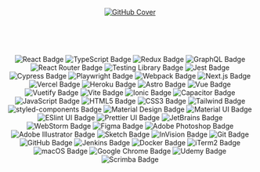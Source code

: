 <p align="center">
<a href="https://www.jakubjirous.cz/" target="_blank">
<img src="https://github-production-user-asset-6210df.s3.amazonaws.com/10185306/257265052-60520590-06a0-4170-b54d-667fb63b2e0e.png" alt="GitHub Cover">
</a>   
</p>

<br />
<br />
<br />

<p align="center">
<img src="https://img.shields.io/badge/React-61DAFB?logo=react&logoColor=000&style=flat" alt="React Badge" />
<img src="https://img.shields.io/badge/TypeScript-3178C6?logo=typescript&logoColor=fff&style=flat" alt="TypeScript Badge" />
<img src="https://img.shields.io/badge/Redux-764ABC?logo=redux&logoColor=fff&style=flat" alt="Redux Badge" />
<img src="https://img.shields.io/badge/GraphQL-E10098?logo=graphql&logoColor=fff&style=flat" alt="GraphQL Badge" />
<img src="https://img.shields.io/badge/React_Router-CA4245?logo=react-router&logoColor=fff&style=flat" alt="React Router Badge" />
<img src="https://img.shields.io/badge/Testing%20Library-E33332?logo=testinglibrary&logoColor=fff&style=flat" alt="Testing Library Badge" />
<img src="https://img.shields.io/badge/Jest-C21325?logo=jest&logoColor=fff&style=flat" alt="Jest Badge" />
<img src="https://img.shields.io/badge/Cypress-17202C?logo=cypress&logoColor=fff&style=flat" alt="Cypress Badge" />
<img src="https://img.shields.io/badge/Playwright-2EAD33?logo=playwright&logoColor=fff&style=flat" alt="Playwright Badge" />
<img src="https://img.shields.io/badge/Webpack-8DD6F9?logo=webpack&logoColor=000&style=flat" alt="Webpack Badge" />
<img src="https://img.shields.io/badge/Next.js-000?logo=nextdotjs&logoColor=fff&style=flat" alt="Next.js Badge" />
<img src="https://img.shields.io/badge/Vercel-000?logo=vercel&logoColor=fff&style=flat" alt="Vercel Badge" />
<img src="https://img.shields.io/badge/Heroku-430098?logo=heroku&logoColor=fff&style=flat" alt="Heroku Badge" />
  
<img src="https://img.shields.io/badge/Heroku-430098?logo=heroku&logoColor=fff&style=flat" alt="Astro Badge" />

<img src="https://img.shields.io/badge/Vue-%2335495e.svg?logo=vuedotjs&logoColor=%234FC08D&style=flat" alt="Vue Badge" />
<img src="https://img.shields.io/badge/Vuetify-1867C0?logo=vuetify&logoColor=AEDDFF&style=flat" alt="Vuetify Badge" />
<img src="https://img.shields.io/badge/Vite-%23646CFF.svg?logo=vite&logoColor=white" alt="Vite Badge" />
<img src="https://img.shields.io/badge/Ionic-3880FF?logo=ionic&logoColor=fff&style=flat" alt="Ionic Badge" />
<img src="https://img.shields.io/badge/Capacitor-119EFF?logo=Capacitor&logoColor=fff&style=flat" alt="Capacitor Badge" />
<img src="https://img.shields.io/badge/JavaScript-F7DF1E?logo=javascript&logoColor=000&style=flat" alt="JavaScript Badge" />
<img src="https://img.shields.io/badge/HTML5-E34F26?logo=html5&logoColor=fff&style=flat" alt="HTML5 Badge" />
<img src="https://img.shields.io/badge/CSS3-1572B6?logo=css3&logoColor=fff&style=flat" alt="CSS3 Badge" />
<img src="https://img.shields.io/badge/TailwindCSS-%2338B2AC.svg?logo=tailwind-css&logoColor=white&style=flat" alt="Tailwind Badge" />  
<img src="https://img.shields.io/badge/styled--components-DB7093?logo=styledcomponents&logoColor=fff&style=flat" alt="styled-components Badge" />
<img src="https://img.shields.io/badge/Material%20Design-757575?logo=materialdesign&logoColor=fff&style=flat" alt="Material Design Badge" />
<img src="https://img.shields.io/badge/Material--UI-0081CB?logo=material-ui&logoColor=fff&style=flat" alt="Material UI Badge" />
<img src="https://img.shields.io/badge/ESlint-3A33D1?logo=eslint&logoColor=fff&style=flat" alt="ESlint UI Badge" />  
<img src="https://img.shields.io/badge/Prettier-1A2C34?logo=prettier&logoColor=fff&style=flat" alt="Prettier UI Badge" />  
<img src="https://img.shields.io/badge/JetBrains-000?logo=jetbrains&logoColor=fff&style=flat" alt="JetBrains Badge" />
<img src="https://img.shields.io/badge/WebStorm-000?logo=webstorm&logoColor=fff&style=flat" alt="WebStorm Badge" />
<img src="https://img.shields.io/badge/Figma-F24E1E?logo=figma&logoColor=fff&style=flat" alt="Figma Badge" />
<img src="https://img.shields.io/badge/Adobe%20Photoshop-31A8FF?logo=adobephotoshop&logoColor=fff&style=flat" alt="Adobe Photoshop Badge" />
<img src="https://img.shields.io/badge/Adobe%20Illustrator-FF9A00?logo=adobeillustrator&logoColor=fff&style=flat" alt="Adobe Illustrator Badge" />
<img src="https://img.shields.io/badge/Sketch-F7B500?logo=sketch&logoColor=000&style=flat" alt="Sketch Badge" />
<img src="https://img.shields.io/badge/InVision-F36?logo=invision&logoColor=fff&style=flat" alt="InVision Badge" />
<img src="https://img.shields.io/badge/Git-F05032?logo=git&logoColor=fff&style=flat" alt="Git Badge" />
<img src="https://img.shields.io/badge/GitHub-181717?logo=github&logoColor=fff&style=flat" alt="GitHub Badge" />
<img src="https://img.shields.io/badge/Jenkins-D24939?logo=jenkins&logoColor=fff&style=flat" alt="Jenkins Badge" />
<img src="https://img.shields.io/badge/Docker-2496ED?logo=docker&logoColor=fff&style=flat" alt="Docker Badge" />
<img src="https://img.shields.io/badge/iTerm2-000000?logo=iterm2&logoColor=fff&style=flat" alt="iTerm2 Badge" />  
<img src="https://img.shields.io/badge/macOS-000?logo=macos&logoColor=fff&style=flat" alt="macOS Badge" />
<img src="https://img.shields.io/badge/Google_Chrome-4285F4?logo=Google-chrome&logoColor=fff&style=flat" alt="Google Chrome Badge" />  
<img src="https://img.shields.io/badge/Udemy-EC5252?logo=Udemy&logoColor=fff&style=flat" alt="Udemy Badge" />
<img src="https://img.shields.io/badge/Scrimba-2B283A?logo=scrimba&logoColor=fff&style=flat" alt="Scrimba Badge" />

</p>
